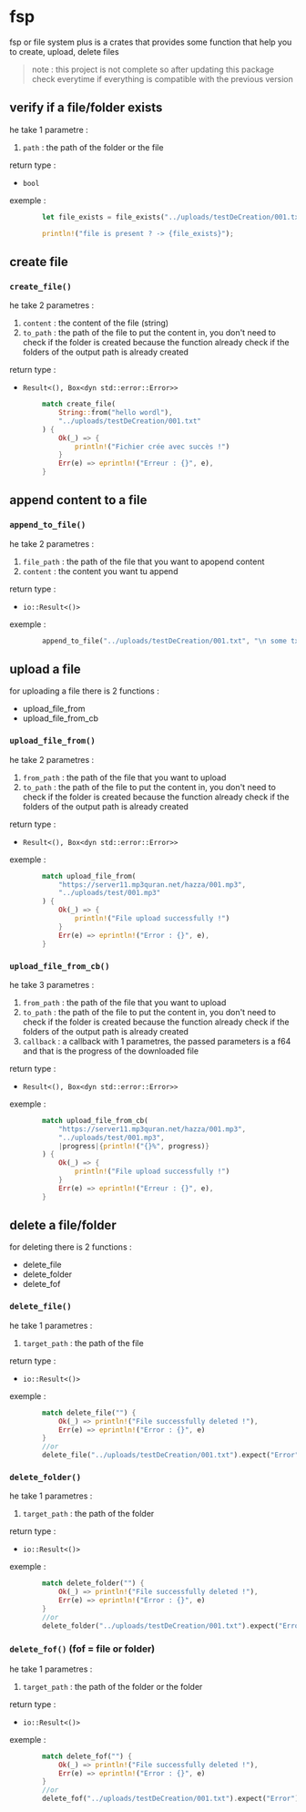 # fsp

fsp or file system plus is a crates that provides some function that help you to create, upload, delete files

> note : this project is not complete so after updating this package check everytime if everything is compatible with the previous version

## verify if a file/folder exists

he take 1 parametre :

1. `path` : the path of the folder or the file

return type :

* `bool`

exemple :

```rust
        let file_exists = file_exists("../uploads/testDeCreation/001.txt");

        println!("file is present ? -> {file_exists}");
```

## create file

### `create_file()`

he take 2 parametres :

1. `content` : the content of the file (string)
2. `to_path` : the path of the file to put the content in, you don't need to check if the folder is created because the function already check if  the folders of the output path is already created

return type :

* `Result<(), Box<dyn std::error::Error>>`

```rust
        match create_file(
            String::from("hello wordl"),
            "../uploads/testDeCreation/001.txt"
        ) {
            Ok(_) => {
                println!("Fichier crée avec succès !")
            }
            Err(e) => eprintln!("Erreur : {}", e),
        }
```

## append content to a file

### `append_to_file()`

he take 2 parametres :

1. `file_path` : the path of the file that you want to apopend content
2. `content` : the content you want tu append

return type :

* `io::Result<()>`

exemple :

```rust
        append_to_file("../uploads/testDeCreation/001.txt", "\n some txt \n").expect("Error");
```

## upload a file

for uploading a file there is 2 functions :

- upload_file_from
- upload_file_from_cb

### `upload_file_from()`

he take 2 parametres :

1. `from_path` : the path of the file that you want to upload
2. `to_path` : the path of the file to put the content in, you don't need to check if the folder is created because the function already check if  the folders of the output path is already created

return type :

* `Result<(), Box<dyn std::error::Error>>`

exemple :

```rust
        match upload_file_from(
            "https://server11.mp3quran.net/hazza/001.mp3",
            "../uploads/test/001.mp3"
        ) {
            Ok(_) => {
                println!("File upload successfully !")
            }
            Err(e) => eprintln!("Error : {}", e),
        }
```

### `upload_file_from_cb()`

he take 3 parametres :

1. `from_path` : the path of the file that you want to upload
2. `to_path` : the path of the file to put the content in, you don't need to check if the folder is created because the function already check if  the folders of the output path is already created
3. `callback` : a callback with 1 parametres, the passed parameters is a f64 and that is the progress of the downloaded file

return type :

* `Result<(), Box<dyn std::error::Error>>`

exemple :

```rust
        match upload_file_from_cb(
            "https://server11.mp3quran.net/hazza/001.mp3",
            "../uploads/test/001.mp3",
            |progress|{println!("{}%", progress)}
        ) {
            Ok(_) => {
                println!("File upload successfully !")
            }
            Err(e) => eprintln!("Erreur : {}", e),
        }
```

## delete a file/folder

for deleting there is 2 functions :

- delete_file
- delete_folder
- delete_fof

### `delete_file()`

he take 1 parametres :

1. `target_path` : the path of the file

return type :

* `io::Result<()>`

exemple :

```rust
        match delete_file("") {
            Ok(_) => println!("File successfully deleted !"), 
            Err(e) => eprintln!("Error : {}", e) 
        }
        //or
        delete_file("../uploads/testDeCreation/001.txt").expect("Error");
```

### `delete_folder()`

he take 1 parametres :

1. `target_path` : the path of the folder

return type :

* `io::Result<()>`

exemple :

```rust
        match delete_folder("") {
            Ok(_) => println!("File successfully deleted !"), 
            Err(e) => eprintln!("Error : {}", e) 
        }
        //or
        delete_folder("../uploads/testDeCreation/001.txt").expect("Error");
```

### `delete_fof()` (fof = file or folder)

he take 1 parametres :

1. `target_path` : the path of the folder or the folder

return type :

* `io::Result<()>`

exemple :

```rust
        match delete_fof("") {
            Ok(_) => println!("File successfully deleted !"), 
            Err(e) => eprintln!("Error : {}", e) 
        }
        //or
        delete_fof("../uploads/testDeCreation/001.txt").expect("Error");
```
